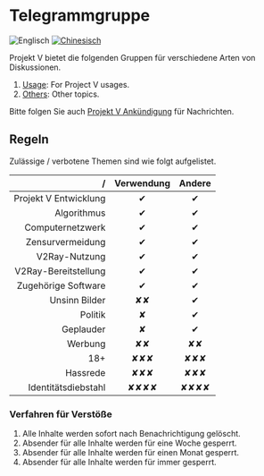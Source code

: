 # Telegrammgruppe

![Englisch](../resources/englishc.svg) [![Chinesisch](../resources/chinese.svg)](https://www.v2ray.com/chapter_00/tg.html)

Projekt V bietet die folgenden Gruppen für verschiedene Arten von Diskussionen.

1. [Usage](https://telegram.me/projectv2ray): For Project V usages.
2. [Others](https://t.me/joinchat/DNcazUIYaH80uVfeS716jg): Other topics.

Bitte folgen Sie auch [Projekt V Ankündigung](https://t.me/v2msg) für Nachrichten.

## Regeln

Zulässige / verbotene Themen sind wie folgt aufgelistet.

|                     / | Verwendung | Andere |
| ---------------------:|:----------:|:------:|
| Projekt V Entwicklung |     ✔      |   ✔    |
|           Algorithmus |     ✔      |   ✔    |
|      Computernetzwerk |     ✔      |   ✔    |
|      Zensurvermeidung |     ✔      |   ✔    |
|         V2Ray-Nutzung |     ✔      |   ✔    |
|  V2Ray-Bereitstellung |     ✔      |   ✔    |
|   Zugehörige Software |     ✔      |   ✔    |
|         Unsinn Bilder |     ✘✘     |   ✔    |
|               Politik |     ✘      |   ✔    |
|             Geplauder |     ✘      |   ✔    |
|               Werbung |     ✘✘     |   ✘✘   |
|                   18+ |    ✘✘✘     |  ✘✘✘   |
|              Hassrede |    ✘✘✘     |  ✘✘✘   |
|   Identitätsdiebstahl |    ✘✘✘✘    |  ✘✘✘✘  |

### Verfahren für Verstöße

1. Alle Inhalte werden sofort nach Benachrichtigung gelöscht.
2. Absender für alle Inhalte werden für eine Woche gesperrt.
3. Absender für alle Inhalte werden für einen Monat gesperrt.
4. Absender für alle Inhalte werden für immer gesperrt.